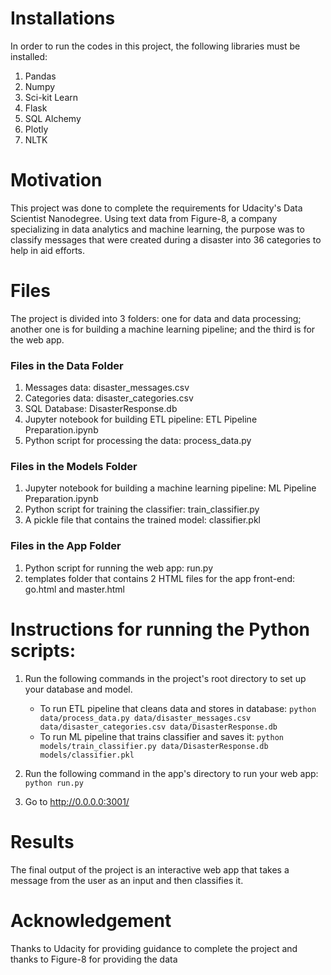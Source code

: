 # Installations
In order to run the codes in this project, the following libraries must be installed:
1. Pandas
2. Numpy
3. Sci-kit Learn
4. Flask
5. SQL Alchemy
6. Plotly
7. NLTK

# Motivation
This project was done to complete the requirements for Udacity's Data Scientist Nanodegree. Using text data from Figure-8, a company specializing in data analytics and machine learning, the purpose was to classify messages that were created during a disaster into 36 categories to help in aid efforts.

# Files
The project is divided into 3 folders: one for data and data processing; another one is for building a machine learning pipeline; and the third is for the web app.

### Files in the Data Folder
1. Messages data: disaster_messages.csv
2. Categories data: disaster_categories.csv
3. SQL Database: DisasterResponse.db
4. Jupyter notebook for building ETL pipeline: ETL Pipeline Preparation.ipynb
5. Python script for processing the data: process_data.py

### Files in the Models Folder
1. Jupyter notebook for building a machine learning pipeline: ML Pipeline Preparation.ipynb
2. Python script for training the classifier: train_classifier.py
3. A pickle file that contains the trained model: classifier.pkl

### Files in the App Folder
1. Python script for running the web app: run.py
2. templates folder that contains 2 HTML files for the app front-end: go.html and master.html

# Instructions for running the Python scripts:
1. Run the following commands in the project's root directory to set up your database and model.
    - To run ETL pipeline that cleans data and stores in database: `python data/process_data.py data/disaster_messages.csv data/disaster_categories.csv data/DisasterResponse.db`
    - To run ML pipeline that trains classifier and saves it: `python models/train_classifier.py data/DisasterResponse.db models/classifier.pkl`
2. Run the following command in the app's directory to run your web app: `python run.py`

3. Go to http://0.0.0.0:3001/ 

# Results
The final output of the project is an interactive web app that takes a message from the user as an input and then classifies it.

# Acknowledgement
Thanks to Udacity for providing guidance to complete the project and thanks to Figure-8 for providing the data
